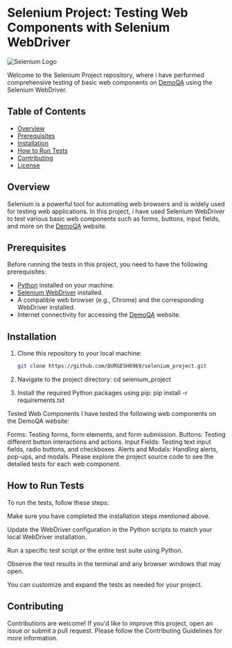 # Selenium Project: Testing Web Components with Selenium WebDriver

![Selenium Logo](https://upload.wikimedia.org/wikipedia/commons/9/9f/Selenium_logo.svg)

Welcome to the Selenium Project repository, where i have performed comprehensive testing of basic web components on [DemoQA](https://demoqa.com) using the Selenium WebDriver.

## Table of Contents

- [Overview](#overview)
- [Prerequisites](#prerequisites)
- [Installation](#installation)
- [How to Run Tests](#how-to-run-tests)
- [Contributing](#contributing)
- [License](#license)

## Overview

Selenium is a powerful tool for automating web browsers and is widely used for testing web applications. In this project, i have used Selenium WebDriver to test various basic web components such as forms, buttons, input fields, and more on the [DemoQA](https://demoqa.com) website.

## Prerequisites

Before running the tests in this project, you need to have the following prerequisites:

- [Python](https://www.python.org/) installed on your machine.
- [Selenium WebDriver](https://www.selenium.dev/documentation/en/webdriver/) installed.
- A compatible web browser (e.g., Chrome) and the corresponding WebDriver installed.
- Internet connectivity for accessing the [DemoQA](https://demoqa.com) website.

## Installation

1. Clone this repository to your local machine:
   ```bash
   git clone https://github.com/DURGESH6969/selenium_project.git
2. Navigate to the project directory:
 cd selenium_project

3. Install the required Python packages using pip:
 pip install -r requirements.txt

Tested Web Components
I have tested the following web components on the DemoQA website:

Forms: Testing forms, form elements, and form submission.
Buttons: Testing different button interactions and actions.
Input Fields: Testing text input fields, radio buttons, and checkboxes.
Alerts and Modals: Handling alerts, pop-ups, and modals.
Please explore the project source code to see the detailed tests for each web component.

## How to Run Tests ##

To run the tests, follow these steps:

Make sure you have completed the installation steps mentioned above.

Update the WebDriver configuration in the Python scripts to match your local WebDriver installation.

Run a specific test script or the entire test suite using Python.

Observe the test results in the terminal and any browser windows that may open.

You can customize and expand the tests as needed for your project.

## **Contributing** ##
Contributions are welcome! If you'd like to improve this project, open an issue or submit a pull request. Please follow the Contributing Guidelines for more information.



